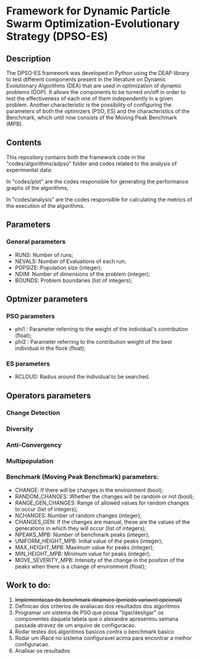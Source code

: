 # Framework for Dynamic Particle Swarm Optimization-Evolutionary Strategy (DPSO-ES)


## Description
The DPSO-ES framework was developed in Python using the DEAP library to test different components present in the literature on Dynamic Evolutionary Algorithms (DEA) that are used in optimization of dynamic problems (DOP). It allows the components to be turned on/off in order to test the effectiveness of each one of them independently in a given problem.
Another characteristic is the possibility of configuring the parameters of both the optimizers (PSO, ES) and the characteristics of the Benchmark, which until now consists of the Moving Peak Benchmark (MPB).

## Contents

This repository contains both the framework code in the "codes/algorithms/adpso" folder and codes related to the analysis of experimental data:

In "codes/plot" are the codes responsible for generating the performance graphs of the algorithms;

In "codes/analysis" are the codes responsible for calculating the metrics of the execution of the algorithms.

## Parameters

### General parameters
- RUNS: Number of runs;
- NEVALS: Number of Evaluations of each run;
- POPSIZE: Population size (integer);
- NDIM: Number of dimensions of the problem (integer);
- BOUNDS: Problem boundaries (list of integers);

## Optmizer parameters

### PSO parameters
- phi1 : Parameter referring to the weight of the individual's contribution (float);
- phi2 : Parameter referring to the contribution weight of the best individual in the flock (float);

### ES parameters
- RCLOUD: Radius around the individual to be searched.

## Operators parameters

### Change Detection

### Diversity

### Anti-Convergency

### Multipopulation

### Benchmark (Moving Peak Benchmark) parameters:
- CHANGE: If there will be changes in the environment (bool);
- RANDOM_CHANGES: Whether the changes will be random or not (bool);
- RANGE_GEN_CHANGES: Range of allowed values for random changes to occur (list of integers);
- NCHANGES: Number of random changes (integer);
- CHANGES_GEN: If the changes are manual, these are the values of the generations in which they will occur (list of integers);
- NPEAKS_MPB: Number of benchmark peaks (integer);
- UNIFORM_HEIGHT_MPB: Initial value of the peaks (integer);
- MAX_HEIGHT_MPB: Maximum value for peaks (integer);
- MIN_HEIGHT_MPB: Minimum value for peaks (integer);
- MOVE_SEVERITY_MPB: Intensity of the change in the position of the peaks when there is a change of environment (float);


## Work to do:
1. <del>Implementacao do benchmark dinamico (periodo variavel opcional)</del>
2. Definicao dos criterios de avaliacao dos resultados dos algoritmos
3. Programar um sistema de PSO que possa "ligar/desligar" os componentes daquela tabela que o alexandre apresentou semana passada atravez de um arquivo de configuracao.
4. Rodar testes dos algoritmos basicos contra o benchmark basico
5. Rodar um iRace no sistema configuravel acima para encontrar a melhor configuracao.
6. Analisar os resultados
